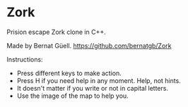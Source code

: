 # Zork
Prision escape Zork clone in C++.

Made by Bernat Güell.
https://github.com/bernatgb/Zork


Instructions:
  * Press different keys to make action.
  * Press H if you need help in any moment. Help, not hints.
  * It doesn't matter if you write or not in capital letters.
  * Use the image of the map to help you.
